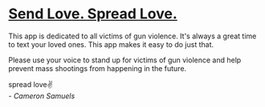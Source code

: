 # [Send Love. Spread Love.](https://git.io/vhvmo)
This app is dedicated to all victims of gun violence.
It's always a great time to text your loved ones. This app makes it easy to do just that.

Please use your voice to stand up for victims of gun violence and help prevent mass shootings from happening in the future.

spread love:v:
<br>*- Cameron Samuels*
